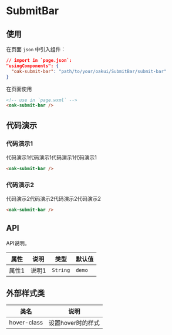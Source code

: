 # SubmitBar

## 使用

在页面 `json` 中引入组件：

```json
// import in `page.json`:
"usingComponents": {
  "oak-submit-bar": "path/to/your/oakui/SubmitBar/submit-bar"
}
```

在页面使用
```html
<!-- use in `page.wxml` -->
<oak-submit-bar />
```

## 代码演示
### 代码演示1
代码演示1代码演示1代码演示1代码演示1
```html
<oak-submit-bar />
```

### 代码演示2
代码演示2代码演示2代码演示2代码演示2
```html
<oak-submit-bar />
```


## API
API说明。

| 属性 | 说明 | 类型 | 默认值 |
|-----------|-----------|-----------|-------------|
| 属性1 | 说明1 | `String` | `demo` |


## 外部样式类

| 类名 | 说明 |
|-----------|-----------|
| hover-class | 设置hover时的样式 |


